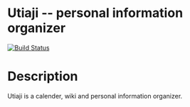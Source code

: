 Utiaji -- personal information organizer
======
[![Build Status](https://travis-ci.org/bduggan/utiaji.svg?branch=master)](https://travis-ci.org/bduggan/utiaji)

Description
===========
Utiaji is a calender, wiki and personal information organizer.
